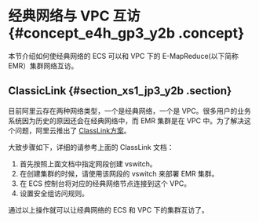# 经典网络与 VPC 互访 {#concept_e4h_gp3_y2b .concept}

本节介绍如何使经典网络的 ECS 可以和 VPC 下的 E-MapReduce\(以下简称 EMR）集群网络互访。

## ClassicLink {#section_xs1_jp3_y2b .section}

目前阿里云存在两种网络类型，一个是经典网络，一个是 VPC。很多用户的业务系统因为历史的原因还会在经典网络中，而 EMR 集群是在 VPC 中。为了解决这个问题，阿里云推出了 [ClassLink方案](../../../../intl.zh-CN/用户指南/网络连接/ClassicLink/ClassicLink概述.md#)。

大致步骤如下，详细的请参考上面的 ClassLink 文档：

1.  首先按照上面文档中指定网段创建 vswitch。
2.  在创建集群的时候，请使用该网段的 vswitch 来部署 EMR 集群。
3.  在 ECS 控制台将对应的经典网络节点连接到这个 VPC。
4.  设置安全组访问规则。

通过以上操作就可以让经典网络的 ECS 和 VPC 下的集群互访了。

